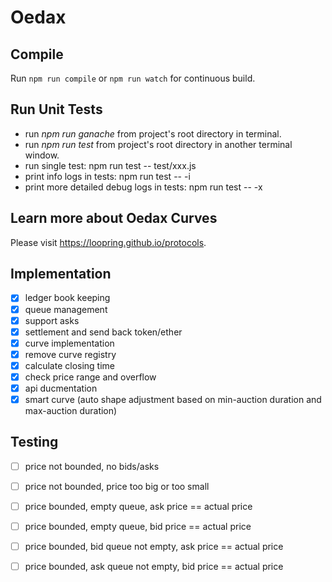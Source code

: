# Oedax

## Compile

Run `npm run compile` or `npm run watch` for continuous build.

## Run Unit Tests
- run *npm run ganache* from project's root directory in terminal.
- run *npm run test* from project's root directory in another terminal window.
- run single test: npm run test -- test/xxx.js
- print info logs in tests: npm run test -- -i
- print more detailed debug logs in tests: npm run test -- -x

## Learn more about Oedax Curves
Please visit https://loopring.github.io/protocols.

## Implementation
- [x] ledger book keeping
- [x] queue management
- [x] support asks
- [x] settlement and send back token/ether
- [x] curve implementation
- [x] remove curve registry
- [x] calculate closing time
- [x] check price range and overflow
- [x] api ducmentation
- [x] smart curve (auto shape adjustment based on min-auction duration and max-auction duration)

## Testing
- [ ] price not bounded, no bids/asks
- [ ] price not bounded, price too big or too small
- [ ] price bounded, empty queue, ask price == actual price
- [ ] price bounded, empty queue, bid price == actual price
- [ ] price bounded, bid queue not empty, ask price == actual price
- [ ] price bounded, ask queue not empty, bid price == actual price


